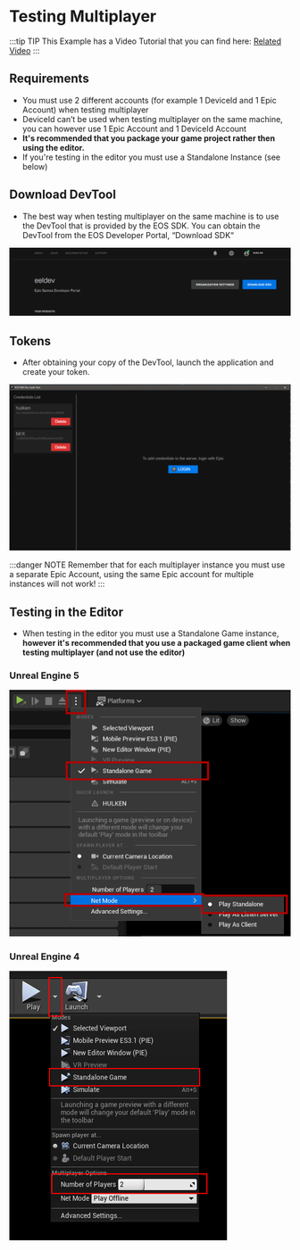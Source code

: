 # Testing Multiplayer

:::tip TIP
This Example has a Video Tutorial that you can find here: [Related Video](../videos/multiplayer-sessions.mdx)
:::

## Requirements
- You must use 2 different accounts (for example 1 DeviceId and 1 Epic Account) when testing multiplayer
- DeviceId can’t be used when testing multiplayer on the same machine, you can however use 1 Epic Account and 1 DeviceId Account
- **It's recommended that you package your game project rather then using the editor.**
- If you're testing in the editor you must use a Standalone Instance (see below)

## Download DevTool
- The best way when testing multiplayer on the same machine is to use the DevTool that is provided by the EOS SDK. You can obtain the DevTool from the EOS Developer Portal, “Download SDK“

![Image](../../../static/img/ed506abcf6b3097b047e5160368caa07.png)

## Tokens
- After obtaining your copy of the DevTool, launch the application and create your token.

![Image](../../../static/img/took.png)

:::danger NOTE
Remember that for each multiplayer instance you must use a separate Epic Account, using the same Epic account for multiple instances will not work!
:::

## Testing in the Editor
- When testing in the editor you must use a Standalone Game instance, **however it's recommended that you use a packaged game client when testing multiplayer (and not use the editor)**

### Unreal Engine 5
![Image](../../../static/img/standalone_1.png)

### Unreal Engine 4
![Image](../../../static/img/play.png)